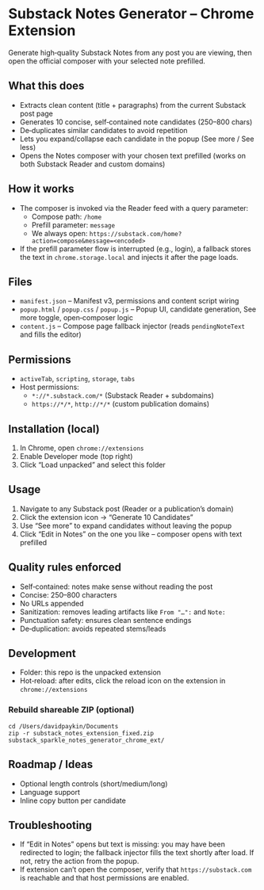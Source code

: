 # Substack Notes Generator – Chrome Extension

Generate high‑quality Substack Notes from any post you are viewing, then open the official composer with your selected note prefilled.

## What this does

- Extracts clean content (title + paragraphs) from the current Substack post page
- Generates 10 concise, self‑contained note candidates (250–800 chars)
- De‑duplicates similar candidates to avoid repetition
- Lets you expand/collapse each candidate in the popup (See more / See less)
- Opens the Notes composer with your chosen text prefilled (works on both Substack Reader and custom domains)

## How it works

- The composer is invoked via the Reader feed with a query parameter:
  - Compose path: `/home`
  - Prefill parameter: `message`
  - We always open: `https://substack.com/home?action=compose&message=<encoded>`
- If the prefill parameter flow is interrupted (e.g., login), a fallback stores the text in `chrome.storage.local` and injects it after the page loads.

## Files

- `manifest.json` – Manifest v3, permissions and content script wiring
- `popup.html` / `popup.css` / `popup.js` – Popup UI, candidate generation, See more toggle, open‑composer logic
- `content.js` – Compose page fallback injector (reads `pendingNoteText` and fills the editor)

## Permissions

- `activeTab`, `scripting`, `storage`, `tabs`
- Host permissions:
  - `*://*.substack.com/*` (Substack Reader + subdomains)
  - `https://*/*`, `http://*/*` (custom publication domains)

## Installation (local)

1. In Chrome, open `chrome://extensions`
2. Enable Developer mode (top right)
3. Click “Load unpacked” and select this folder

## Usage

1. Navigate to any Substack post (Reader or a publication’s domain)
2. Click the extension icon → “Generate 10 Candidates”
3. Use “See more” to expand candidates without leaving the popup
4. Click “Edit in Notes” on the one you like – composer opens with text prefilled

## Quality rules enforced

- Self‑contained: notes make sense without reading the post
- Concise: 250–800 characters
- No URLs appended
- Sanitization: removes leading artifacts like `From "…":` and `Note:`
- Punctuation safety: ensures clean sentence endings
- De‑duplication: avoids repeated stems/leads

## Development

- Folder: this repo is the unpacked extension
- Hot‑reload: after edits, click the reload icon on the extension in `chrome://extensions`

### Rebuild shareable ZIP (optional)

```
cd /Users/davidpaykin/Documents
zip -r substack_notes_extension_fixed.zip substack_sparkle_notes_generator_chrome_ext/
```

## Roadmap / Ideas

- Optional length controls (short/medium/long)
- Language support
- Inline copy button per candidate

## Troubleshooting

- If “Edit in Notes” opens but text is missing: you may have been redirected to login; the fallback injector fills the text shortly after load. If not, retry the action from the popup.
- If extension can’t open the composer, verify that `https://substack.com` is reachable and that host permissions are enabled.
